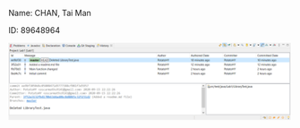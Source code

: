 Name: CHAN, Tai Man

ID: 89648964

![Image of Commit History](https://github.com/PotatoHY/comp3111-lab1-2020f/blob/master/screenshot.png)